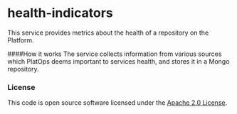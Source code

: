 
# health-indicators

This service provides metrics about the health of a repository on the Platform.

####How it works
The service collects information from various sources which PlatOps deems important to services health, and stores it in a Mongo repository.

### License

This code is open source software licensed under the [Apache 2.0 License]("http://www.apache.org/licenses/LICENSE-2.0.html").
